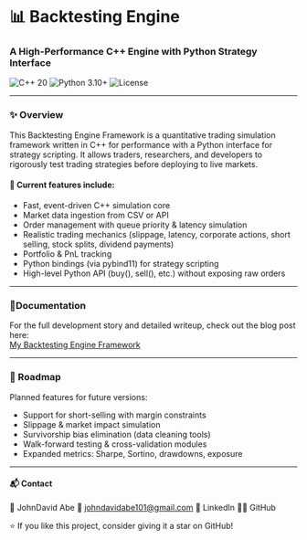  <h1>📊 Backtesting Engine</h1>
 <h3>A High-Performance C++ Engine with Python Strategy Interface</h3>

 <p>
  <img src="https://img.shields.io/badge/C++-20-blue" alt="C++ 20">
  <img src="https://img.shields.io/badge/Python-3.10+-green" alt="Python 3.10+">
  <img src="https://img.shields.io/github/license/johndcode/Backtesting-Engine" alt="License">
</p>

 ---

 ### ✨ Overview
 This Backtesting Engine Framework is a quantitative trading simulation framework written in C++ for performance
 with a Python interface for strategy scripting. It allows traders, researchers, and developers
 to rigorously test trading strategies before deploying to live markets.

 #### 🚀 Current features include:
 - Fast, event-driven C++ simulation core
 - Market data ingestion from CSV or API
 - Order management with queue priority & latency simulation
 - Realistic trading mechanics (slippage, latency, corporate actions, short selling, stock splits, dividend payments)
 - Portfolio & PnL tracking
 - Python bindings (via pybind11) for strategy scripting
 - High-level Python API (buy(), sell(), etc.) without exposing raw orders

 ---

 ### 📄Documentation
 
For the full development story and detailed writeup, check out the blog post here:  
[My Backtesting Engine Framework](https://www.johndcode.com/posts/Backtesting-Engine/)  

 ---

 ### 🔮 Roadmap
 Planned features for future versions:
 - Support for short-selling with margin constraints
 - Slippage & market impact simulation
 - Survivorship bias elimination (data cleaning tools)
 - Walk-forward testing & cross-validation modules
 - Expanded metrics: Sharpe, Sortino, drawdowns, exposure

 ---

 #### 📬 Contact
 👤 JohnDavid Abe
 📧 johndavidabe101@gmail.com
 💼 LinkedIn
 🧑‍💻 GitHub

 ⭐ If you like this project, consider giving it a star on GitHub!
